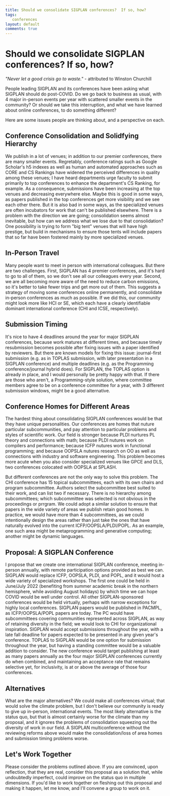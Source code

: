 ```yaml
---
title: Should we consolidate SIGPLAN conferences?  If so, how?
tags:
   conferences
layout: default
comments: true
---
```



Should we consolidate SIGPLAN conferences?  If so, how?
=======================================================

*"Never let a good crisis go to waste."* - attributed to Winston Churchill

People leading SIGPLAN and its conferences have been asking what SIGPLAN should do post-COVID.  Do we go back to business as usual, with 4 major in-person events per year with scattered smaller events in the community?  Or should we take this interruption, and what we have learned about online conferences, to do something different?

Here are some issues people are thinking about, and a perspective on each.

Conference Consolidation and Solidfying Hierarchy
--------------------------------------------------

We publish in a lot of venues; in addition to our premier conferences, there are many smaller events.  Regretably, conference ratings such as Google Scholar's h5 indexes as well as human and automated approaches such as CORE and CS Rankings have widened the perceived differences in quality among these venues; I have heard departments urge faculty to submit primarily to top conferences to enhance the department's CS Ranking, for example.  As a consequence, submissions have been increasing at the top venues and decreasing everywhere else.  Maybe this is good in some ways, as papers published in the top conferences get more visibility and we see each other there.  But it is also bad in some ways, as the specialized venues are often incubators for work that can't be published elsewhere.  There is a problem with the direction we are going; consolidation seems almost inevitable, but how can we address what we lose due to that consolidation?  One possibility is trying to form "big tent" venues that will have high prestige, but build in mechanisms to ensure those tents will include papers that so far have been fostered mainly by more specialized venues.

In-Person Travel
----------------

Many people want to meet in person with international colleagues.  But there are two challenges.  First, SIGPLAN has 4 premier conferences, and it's hard to go to all of them, so we don't see all our colleagues every year.  Second, we are all becoming more aware of the need to reduce carbon emissions, so it's better to take fewer trips and get more out of them.  This suggests a strategy of moving some conferences online permanently, and consolidate in-person conferences as much as possible.  If we did this, our community might look more like HCI or SE, which each have a clearly identifiable dominant international conference (CHI and ICSE, respectively).

Submission Timing
-----------------
 
It's nice to have 4 deadlines around the year for major SIGPLAN conferences, because work matures at different times, and because timely resubmission becomes possible after fixing issues with a paper identified by reviewers.  But there are known models for fixing this issue: journal-first submission (e.g. as in TOPLAS submission, with later presentation in a SIGPLAN conference) and multiple deadlines (e.g. as the Programming conference/journal hybrid does).  For SIGPLAN, the TOPLAS option is already in place, and I would personally be pretty happy with that.  If there are those who aren't, a Programming-style solution, where committee members agree to be on a conference committee for a year, with 3 different submission windows, might be a good alternative.
 
Conference Homes for Different Areas
------------------------------------

The hardest thing about consolidating SIGPLAN conferences would be that they have unique personalities.  Our conferences are homes that nuture particular subcommunities, and pay attention to particular problems and styles of scientific work.  Our field is stronger because PLDI nurtures PL theory and connections with math; because PLDI nutures work on compilers and performance; because ICFP nutures work in functional programming; and because OOPSLA nutures research on OO as well as connections with industry and software engineering.  This problem becomes more acute when you also consider specialized venues like GPCE and DLS, two conferences colocated with OOPSLA at SPLASH.

But different conferences are not the only way to solve this problem.  The CHI conference has 15 topical subcommittees, each with its own chairs and program subcommittee.  Authors select the subcommittee best suited to their work, and can list two if necessary.  There is no hierarchy among subcommittees; which subcommittee was selected is not obvious in the proceedings or prrgram.  We could adopt a similar solution to ensure that papers in the wide variety of areas we publish retain good homes.  In practice, we would have more than 4 subcommittees, as we could intentionally design the areas rather than just take the ones that have naturally evolved into the current ICFP/OOPSLA/PLDI/POPL.  As an example, one such area might be metaprogramming and generative computing; another might be dynamic languages.


Proposal: A SIGPLAN Conference
------------------------------

I propose that we create one international SIGPLAN conference, meeting in-person annually, with remote participation options provided as best we can.  SIGPLAN would replace ICFP, OOPSLA, PLDI, and POPL, and it would host a wide variety of specialized workshops.  The first one could be held in June/July 2022 (benefiting from summer academic break in the northern hemisphere, while avoiding August holidays) by which time we can hope COVID would be well under control.  All other SIGPLAN-sponsored conferences would be held virtually, perhaps with narrow exceptions for highly local conferences.  SIGPLAN papers would be published in PACMPL, as ICFP/OOPSLA/POPL papers are today.  The PC would have subcommittees covering communities represented across SIGPLAN, as way of retaining diversity in the field; we would look to CHI for organizational inspiration.  SIGPLAN would accept submissions throughout the year, with a late fall deadline for papers expected to be presented in any given year's conference.  TOPLAS to SIGPLAN would be one option for submission throughout the year, but having a standing committee would be a valuable addition to consider.  The new conference would target publishing at least as many papers annually as the four major SIGPLAN conferences currently do when combined, and maintaining an acceptance rate that remains selective yet, for inclusivity, is at or above the average of those four conferences.

Alternatives
------------

What are the major alternatives?  We could make all conferences virtual; that would solve the climate problem, but I don't believe our community is ready to give up in-person, international events.  The most likely alternative is the status quo, but that is almost certainly worse for the climate than my proposal, and it ignores the problems of consolidation squeezing out the diversity of work in our field.  A SIGPLAN multiconference without the reviewing reforms above would make the consolidation/loss of area homes and submission timing problems worse.

Let's Work Together
-------------------

Please consider the problems outlined above.  If you are convinced, upon reflection, that they are real, consider this proposal as a solution that, while undoubtedly imperfect, could improve on the status quo in multiple dimensions.  If you'd like to work together on fleshing out this proposal and making it happen, let me know, and I'll convene a group to work on it.
